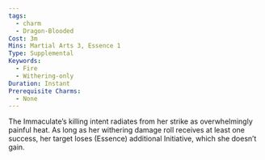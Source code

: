 ```yaml
---
tags:
  - charm
  - Dragon-Blooded
Cost: 3m
Mins: Martial Arts 3, Essence 1
Type: Supplemental
Keywords:
  - Fire
  - Withering-only
Duration: Instant
Prerequisite Charms:
  - None
---
```

The Immaculate’s killing intent radiates from her strike as overwhelmingly painful heat. As long as her withering damage roll receives at least one success, her target loses (Essence) additional Initiative, which she doesn’t gain.